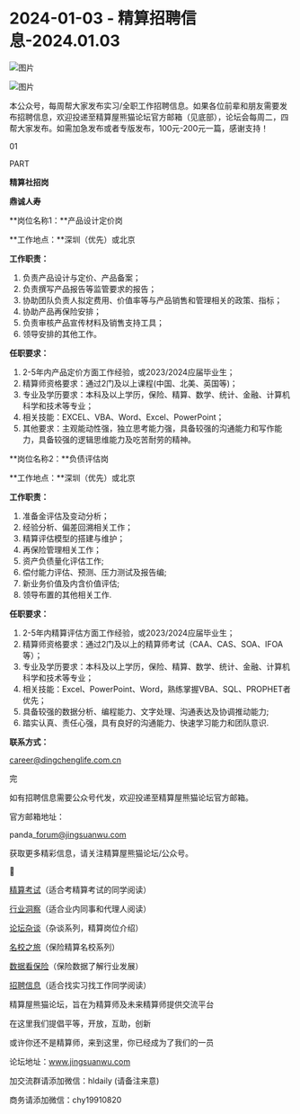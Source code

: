 # 2024-01-03 - 精算招聘信息-2024.01.03

![图片](https://mmbiz.qpic.cn/mmbiz_jpg/PVTr5cqOmdsiaicIRGthO3IhpdkibrFUWVU1xAtP9ZY24c0vAhCVJo55thjfrfia19NvibyVvich2UW9I8vGCty5LxNw/640?wx_fmt=jpeg&tp=webp&wxfrom=5&wx_lazy=1)

![图片](https://mmbiz.qpic.cn/mmbiz_png/7QRTvkK2qC63c02mKcsfAaJ8sNcicTvg22UkHHibvKiasFS9FS6E4FeV0Dibe7as7h4tm8p7EfNfI06adlGbL2icYjw/640?wx_fmt=png&tp=webp&wxfrom=5&wx_lazy=1)

本公众号，每周帮大家发布实习/全职工作招聘信息。如果各位前辈和朋友需要发布招聘信息，欢迎投递至精算屋熊猫论坛官方邮箱（见底部），论坛会每周二，四帮大家发布。如需加急发布或者专版发布，100元-200元一篇，感谢支持！

01

PART

**精算社招岗**

**鼎诚人寿**

**岗位名称1：**产品设计定价岗

**工作地点：**深圳（优先）或北京

**工作职责：**

1. 负责产品设计与定价、产品备案；
2. 负责撰写产品报告等监管要求的报告；
3. 协助团队负责人拟定费用、价值率等与产品销售和管理相关的政策、指标；
4. 协助产品再保险安排；
5. 负责审核产品宣传材料及销售支持工具；
6. 领导安排的其他工作。

**任职要求：**

1. 2-5年内产品定价方面工作经验，或2023/2024应届毕业生；
2. 精算师资格要求：通过2门及以上课程(中国、北美、英国等)；
3. 专业及学历要求：本科及以上学历，保险、精算、数学、统计、金融、计算机科学和技术等专业；
4. 相关技能：EXCEL、VBA、Word、Excel、PowerPoint；
5. 其他要求：主观能动性强，独立思考能力强，具备较强的沟通能力和写作能力，具备较强的逻辑思维能力及吃苦耐劳的精神。

**岗位名称2：**负债评估岗

**工作地点：**深圳（优先）或北京

**工作职责：**

1. 准备金评估及变动分析；
2. 经验分析、偏差回溯相关工作；
3. 精算评估模型的搭建与维护；
4. 再保险管理相关工作；
5. 资产负债量化评估工作;
6. 偿付能力评估、预测、压力测试及报告编;
7. 新业务价值及内含价值评估;
8. 领导布置的其他相关工作.

**任职要求：**

1. 2-5年内精算评估方面工作经验，或2023/2024应届毕业生；
2. 精算师资格要求：通过2门及以上的精算师考试（CAA、CAS、SOA、IFOA等）；
3. 专业及学历要求：本科及以上学历，保险、精算、数学、统计、金融、计算机科学和技术等专业；
4. 相关技能：Excel、PowerPoint、Word，熟练掌握VBA、SQL、PROPHET者优先；
5. 具备较强的数据分析、编程能力、文字处理、沟通表达及协调推动能力;
6. 踏实认真、责任心强，具有良好的沟通能力、快速学习能力和团队意识.

**联系方式：**

career@dingchenglife.com.cn


完

如有招聘信息需要公众号代发，欢迎投递至精算屋熊猫论坛官方邮箱。

官方邮箱地址：

panda\_forum@jingsuanwu.com

获取更多精彩信息，请关注精算屋熊猫论坛/公众号。


👀

[精算考试](https://mp.weixin.qq.com/mp/appmsgalbum?__biz=MzIyMjA5MzUwMg==&action=getalbum&album_id=1466144252454764546#wechat_redirect)（适合考精算考试的同学阅读）

[行业洞察](https://mp.weixin.qq.com/mp/appmsgalbum?__biz=MzIyMjA5MzUwMg==&action=getalbum&album_id=1466140974488748032#wechat_redirect)（适合业内同事和代理人阅读）

[论坛杂谈](https://mp.weixin.qq.com/mp/appmsgalbum?__biz=MzIyMjA5MzUwMg==&action=getalbum&album_id=1466151460148084736#wechat_redirect)（杂谈系列，精算岗位介绍）

[名校之旅](https://mp.weixin.qq.com/mp/appmsgalbum?__biz=MzIyMjA5MzUwMg==&action=getalbum&album_id=1466147283460161538#wechat_redirect)（保险精算名校系列）

[数据看保险](https://mp.weixin.qq.com/mp/appmsgalbum?__biz=MzIyMjA5MzUwMg==&action=getalbum&album_id=2002358913534328835#wechat_redirect)（保险数据了解行业发展）

[招聘信息](https://mp.weixin.qq.com/mp/appmsgalbum?__biz=MzIyMjA5MzUwMg==&action=getalbum&album_id=1466154141080092675#wechat_redirect)（适合找实习找工作同学阅读）

精算屋熊猫论坛，旨在为精算师及未来精算师提供交流平台

在这里我们提倡平等，开放，互助，创新

或许你还不是精算师，来到这里，你已经成为了我们的一员

论坛地址：www.jingsuanwu.com

加交流群请添加微信：hldaily (请备注来意)

商务请添加微信：chy19910820